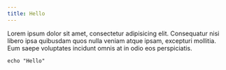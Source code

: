 ```yaml
---
title: Hello
---
```

Lorem ipsum dolor sit amet, consectetur adipisicing elit. Consequatur nisi libero ipsa quibusdam quos nulla veniam atque ipsam, excepturi mollitia. Eum saepe voluptates incidunt omnis at in odio eos perspiciatis.

```shell
echo "Hello"

```
